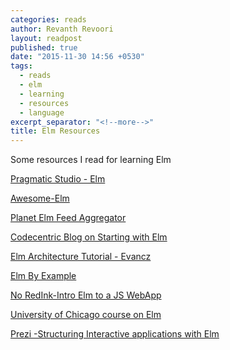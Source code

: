 ```yaml
---
categories: reads
author: Revanth Revoori
layout: readpost
published: true
date: "2015-11-30 14:56 +0530"
tags: 
  - reads
  - elm
  - learning
  - resources
  - language
excerpt_separator: "<!--more-->"
title: Elm Resources
---
```


Some resources I read for learning Elm

<a class="embedly-card" href="https://pragmaticstudio.com/blog/2014/12/19/getting-started-with-elm">Pragmatic Studio - Elm  <i class="fa fa-external-link"></i></a>

<a class="embedly-card" href="https://github.com/isRuslan/awesome-elm">Awesome-Elm  <i class="fa fa-external-link"></i></a>

<a class="embedly-card" href="http://planet.elm-lang.org/">Planet Elm Feed Aggregator  <i class="fa fa-external-link"></i></a>

<a class="embedly-card" href="https://blog.codecentric.de/en/2015/11/elm-friday-table-of-contents/">Codecentric Blog on Starting with Elm  <i class="fa fa-external-link"></i></a>

<a class="embedly-card" href="https://github.com/evancz/elm-architecture-tutorial">Elm Architecture Tutorial - Evancz  <i class="fa fa-external-link"></i></a>

<a class="embedly-card" href="http://elm-by-example.org/index.html">Elm By Example  <i class="fa fa-external-link"></i></a>

<a class="embedly-card" href="http://tech.noredink.com/post/126978281075/walkthrough-introducing-elm-to-a-js-web-app">No RedInk-Intro Elm to a JS WebApp  <i class="fa fa-external-link"></i></a>

<a class="embedly-card" href="https://www.classes.cs.uchicago.edu/archive/2015/winter/22300-1/Schedule.html">University of Chicago course on Elm  <i class="fa fa-external-link"></i></a>

<a class="embedly-card" href="https://prezi.com/c_vpoc2ufhkx/structuring-interactive-applications-with-elm/">Prezi -Structuring Interactive applications with Elm  <i class="fa fa-external-link"></i></a>
<!--more-->
